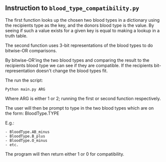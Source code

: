 ## Instruction to `blood_type_compatibility.py`
The first function looks up the chosen two blood types in a dictionary using the recipients type as the key, and the donors blood type is the value. By seeing if such a value exists for a given key is equal to making a lookup in a truth table.

The second function uses 3-bit representations of the blood types to do bitwise-OR comparisons. 

By bitwise-OR'ing the two blood types and comparing the result to the recipients blood type we can see if they are compatible. If the recipients bit-representation doesn't change the blood types fit.

The run the script:

	Python main.py ARG

Where ARG is either 1 or 2; running the first or second function respectively.

The user will then be prompt to type in the two blood types which are on the form:
	BloodType.TYPE
	
E.g.:

	- BloodType.AB_minus
	- BloodType.B_plus
	- BloodType.O_minus
	- etc.
	
The program will then return either 1 or 0 for compatibility. 
